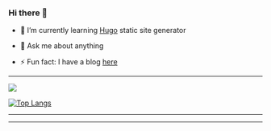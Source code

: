### Hi there 👋

<!-- - 🔭 I’m currently working ... -->
- 🌱 I’m currently learning [Hugo](https://gohugo.io/) static site generator
<!-- - 👯 I’m looking to collaborate on ... -->
<!-- - 🤔 I’m looking for help with ... -->
- 💬 Ask me about anything
<!-- - 📫 How to reach me: ... -->
- ⚡ Fun fact: I have a blog [here](https://1stdimension.github.io/)

---

[![](https://github-readme-stats.vercel.app/api?username=1stDimension&count_private=true&show_icons=true&theme=dark)](https://github.com/anuraghazra/github-readme-stats)

[![Top Langs](https://github-readme-stats.vercel.app/api/top-langs/?username=1stDimension&count_private=true&show_icons=true&theme=dark&layout=compact&hide=ruby)](https://github.com/anuraghazra/github-readme-stats)

---
<!-- BLOG-POST-LIST:START -->
<!-- BLOG-POST-LIST:END -->

---
<!--
**1stDimension/1stDimension** is a ✨ _special_ ✨ repository because its `README.md` (this file) appears on your GitHub profile.

Here are some ideas to get you started:

- 🔭 I’m currently working on ...
- 🌱 I’m currently learning ...
- 👯 I’m looking to collaborate on ...
- 🤔 I’m looking for help with ...
- 💬 Ask me about ...
- 📫 How to reach me: ...
- 😄 Pronouns: ...
- ⚡ Fun fact: ...
-->
